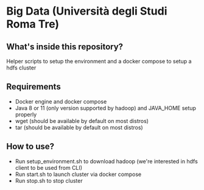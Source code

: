 # Big Data (Università degli Studi Roma Tre)
## What's inside this repository?
Helper scripts to setup the environment and a docker compose to setup a hdfs cluster

## Requirements
- Docker engine and docker compose
- Java 8 or 11 (only version supported by hadoop) and JAVA_HOME setup properly
- wget (should be available by default on most distros)
- tar (should be available by default on most distros)

## How to use?
- Run setup_environment.sh to download hadoop (we're interested in hdfs client to be used from CLI)
- Run start.sh to launch cluster via docker compose
- Run stop.sh to stop cluster
